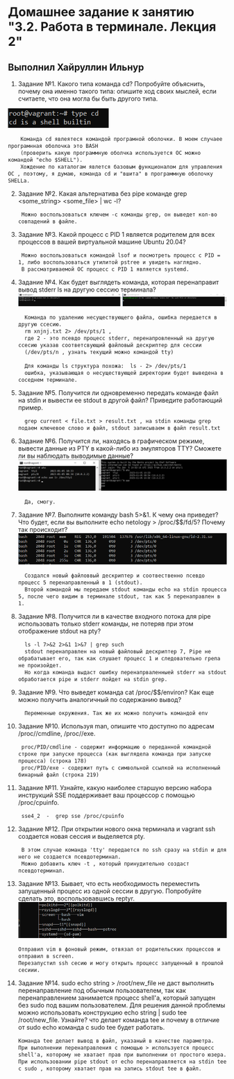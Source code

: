 # Домашнее задание к занятию "3.2. Работа в терминале. Лекция 2"

## Выполнил Хайруллин Ильнур

1. Задание №1.
Какого типа команда cd? Попробуйте объяснить, почему она именно такого типа: опишите ход своих мыслей, если считаете, что она могла бы быть другого типа.

![type cd](img/typecd.png)

        Команда cd явлеятеся командой програмной оболочки. В моем случаее програмнная оболочка это BASH 
        (проверить какую программную оболчка используется ОС можно командой "echo $SHELL"). 
        Хождение по каталогам явлется базовым функционалом для управления ОС , поэтому, я думаю, команда cd и "вшита" в программную оболочку SHELLa.

2. Задание №2.
Какая альтернатива без pipe команде grep <some_string> <some_file> | wc -l?

        Можно воспользоваться ключем -с команды grep, он выведет кол-во совпадений в файле.

3. Задание №3.
Какой процесс с PID 1 является родителем для всех процессов в вашей виртуальной машине Ubuntu 20.04?

        Можно воспользоваться командой lsof и посмотреть процесс с PID = 1, либо воспользоваться утилитой pstree и увидеть наглядно.
        В рассматриваемой ОС процесс с PID 1 является systemd.
4. Задание №4.
Как будет выглядеть команда, которая перенаправит вывод stderr ls на другую сессию терминала?
![stderr](img/stderr.png)

         Команда по удалению несуществующего файла, ошибка передается в другую ссесию.
         rm xnjnj.txt 2> /dev/pts/1 , 
         где 2 - это псевдо процесс stderr, перенапровленный на другую ссесию указав соответсвующий файловый дескриптер для сессии 
         (/dev/pts/n , узнать текущий можно командой tty)
         
         Для команды ls структура похожа:  ls - 2> /dev/pts/1
         ошибка, указывающая о несуществующей директории будет выведена в соседнем терминале.

5. Задание №5.
Получится ли одновременно передать команде файл на stdin и вывести ее stdout в другой файл? Приведите работающий пример.

         grep current < file.txt > result.txt , на stdin команды grep подаем ключевое слово и файл, stdout записываем в файл result.txt

6. Задание №6.
Получится ли, находясь в графическом режиме, вывести данные из PTY в какой-либо из эмуляторов TTY? Сможете ли вы наблюдать выводимые данные?
![tty](img/tty.png)

         Да, смогу.

7. Задание №7.
Выполните команду bash 5>&1. К чему она приведет? Что будет, если вы выполните echo netology > /proc/$$/fd/5? Почему так происходит?
![fd5](img/fd5.png)

         Создался новый файловвый дескриптер и соотвественно псевдо процесс 5 перенаправленный в 1 (stdout).
         Второй командой мы передаем stdout команды echo на stdin процесса 5, после чего видим в терминале stdout, так как 5 перенаправлен в 1.

8. Задание №8.
Получится ли в качестве входного потока для pipe использовать только stderr команды, не потеряв при этом отображение stdout на pty?

         ls -l 7>&2 2>&1 1>&7 | grep such 
         stdout перенаправлен на новый файловый дескриптер 7, Pipe не обрабатывает его, так как слушает процесс 1 и следовательно грепа не произойдет. 
         Но когда команда выдаст ошибку перенапрваленныей stderr на stdout обработается pipe и stderr пойдет на stdin grep.

9. Задание №9.
Что выведет команда cat /proc/$$/environ? Как еще можно получить аналогичный по содержанию вывод?

         Переменные окружения. Так же их можно получить командой env

10. Задание №10.
Используя man, опишите что доступно по адресам /proc/<PID>/cmdline, /proc/<PID>/exe.

         proc/PID/cmdline - содержит информацию о переданной командной строке при запуске процесса (как выглядела команда при запуске процесса) (строка 178)
         proc/PID/exe - содержит путь с символьной ссылкой на исполненный бинарный файл (строка 219)

11. Задание №11.
Узнайте, какую наиболее старшую версию набора инструкций SSE поддерживает ваш процессор с помощью /proc/cpuinfo.

         sse4_2  -  grep sse /proc/cpuinfo

12. Задание №12.
При открытии нового окна терминала и vagrant ssh создается новая сессия и выделяется pty.

         В этом случае команда 'tty' передается по ssh сразу на stdin и для него не создается псевдотерминал.
         Можно добавить ключ -t , который принудительно создаст псевдотерминал.

13. Задание №13.
Бывает, что есть необходимость переместить запущенный процесс из одной сессии в другую. Попробуйте сделать это, воспользовавшись reptyr.
![screen](img/screen.png)
         
        Отправил vim в фоновый режим, отвязал от родительских процессов и отправил в screen. 
        Перезапустил ssh сесию и могу открыть процесс запущенный в прошлой сесиии.

14. Задание №14.
sudo echo string > /root/new_file не даст выполнить перенаправление под обычным пользователем, так как перенаправлением занимается процесс shell'а, который запущен без sudo под вашим пользователем. Для решения данной проблемы можно использовать конструкцию echo string | sudo tee /root/new_file. Узнайте? что делает команда tee и почему в отличие от sudo echo команда с sudo tee будет работать.

        Команда tee делает вывод в файл, указаный в качестве параметра. 
        При выполнении перенаправления с помощью > используется процесс shell'a, которому не хватает прав при выполнении от простого юзера. При использовании pipe stdout от echo перенаправляется на stdin tee c sudo , которому хватает прав на запись stdout tee в файл.